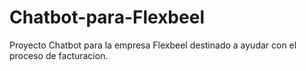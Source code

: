 # Chatbot-para-Flexbeel
Proyecto Chatbot para la empresa Flexbeel destinado a ayudar con el proceso de facturacion.
